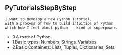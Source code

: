 ## PyTutorialsStepByStep

```textarea
I want to develop a new Python Tutorial,
with a process of how to build intuition of Python
which how I feel about python -- kind of superpower.
```

 * 0.A taste of Python.
 * 1.Basic types: Numbers, Strings, Variables
 * 2.Basic Containers: Lists, Tuples, Dictionaries, Sets
